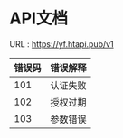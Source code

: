 # API文档

URL : https://yf.htapi.pub/v1


| 错误码 |  错误解释 |
| ----- | -------  |
| 101  | 认证失败  |
| 102  | 授权过期  |
| 103  | 参数错误  |


